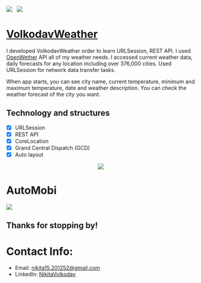 <a href="mailto:nikita15.201252@gmail.comm"><img src="https://img.shields.io/badge/Email-Nikita-8056d5.svg?style=for-the-badge&logo=minutemailer&logoColor=white"></a>&nbsp;&nbsp;&nbsp;<a href="https://www.linkedin.com/in/nikitavolkodav/" target="_blank"><img src="https://img.shields.io/badge/LinkedIn-Nikita%20Volkodav-brightgreen?style=for-the-badge&logo=linkedin&logoColor=white" ></a>

# [VolkodavWeather](https://github.com/NikitaVolkodav/VolkodavWeather) 

I developed VolkodavWeather order to learn URLSession, REST API. I used [OpenWether](https://openweathermap.org/api) API all of my weather needs. I accessed current weather data, daily forecasts for any location including over 376,000 cities. Used URLSession for network data transfer tasks. 

When app starts, you can see city name, current temperature, minimum and maximum temperature, date and weather description. You can check the weather forecast of the city you want.

## Technology and structures
- [x] URLSession
- [X] REST API
- [x] CoreLocation
- [x] Grand Central Dispatch (GCD)
- [x] Auto layout

<p align="center">

<img src="https://user-images.githubusercontent.com/110492501/227720583-e81d6822-9deb-43b3-b6e7-28e75c55133b.jpg">
  
  # AutoMobi

<img src="https://user-images.githubusercontent.com/110492501/227722779-9f13b60b-41e1-4094-a8bc-52732123eb61.jpg">

</p>



## Thanks for stopping by!

# Contact Info:

- Email: nikita15.201252@gmail.com
- LinkedIn: [NikitaVolkodav](https://www.linkedin.com/in/nikitavolkodav/)

